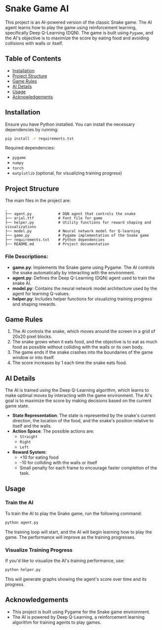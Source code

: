 # Snake Game AI

This project is an AI-powered version of the classic Snake game. The AI agent learns how to play the game using reinforcement learning, specifically Deep Q-Learning (DQN). The game is built using `Pygame`, and the AI's objective is to maximize the score by eating food and avoiding collisions with walls or itself.

## Table of Contents

- [Installation](#installation)
- [Project Structure](#project-structure)
- [Game Rules](#game-rules)
- [AI Details](#ai-details)
- [Usage](#usage)
- [Acknowledgements](#acknowledgements)

## Installation

Ensure you have Python installed. You can install the necessary dependencies by running:

```bash
pip install -r requirements.txt
```

Required dependencies:
- `pygame`
- `numpy`
- `torch`
- `matplotlib` (optional, for visualizing training progress)

## Project Structure

The main files in the project are:

```plaintext
.
├── agent.py            # DQN agent that controls the snake
├── arial.ttf           # Font file for game
├── helper.py           # Utility functions for reward shaping and visualizations
├── model.py            # Neural network model for Q-learning
├── game.py             # Pygame implementation of the Snake game
├── requirements.txt    # Python dependencies
├── README.md           # Project documentation
```

### File Descriptions:

- **game.py**: Implements the Snake game using Pygame. The AI controls the snake automatically by interacting with the environment.
- **agent.py**: Defines the Deep Q-Learning (DQN) agent used to train the snake AI.
- **model.py**: Contains the neural network model architecture used by the agent for learning Q-values.
- **helper.py**: Includes helper functions for visualizing training progress and shaping rewards.

## Game Rules

1. The AI controls the snake, which moves around the screen in a grid of 20x20 pixel blocks.
2. The snake grows when it eats food, and the objective is to eat as much food as possible without colliding with the walls or its own body.
3. The game ends if the snake crashes into the boundaries of the game window or into itself.
4. The score increases by 1 each time the snake eats food.

## AI Details

The AI is trained using the Deep Q-Learning algorithm, which learns to make optimal moves by interacting with the game environment. The AI's goal is to maximize the score by making decisions based on the current game state.

- **State Representation**: The state is represented by the snake's current direction, the location of the food, and the snake's position relative to itself and the walls.
- **Action Space**: The possible actions are:
  - `Straight`
  - `Right`
  - `Left`
- **Reward System**:
  - +10 for eating food
  - -10 for colliding with the walls or itself
  - Small penalty for each frame to encourage faster completion of the task.

## Usage

### Train the AI

To train the AI to play the Snake game, run the following command:

```bash
python agent.py
```

The training loop will start, and the AI will begin learning how to play the game. The performance will improve as the training progresses.

### Visualize Training Progress

If you'd like to visualize the AI's training performance, use:

```bash
python helper.py
```

This will generate graphs showing the agent's score over time and its progress.

## Acknowledgements

- This project is built using Pygame for the Snake game environment.
- The AI is powered by Deep Q-Learning, a reinforcement learning algorithm for training agents to play games.
